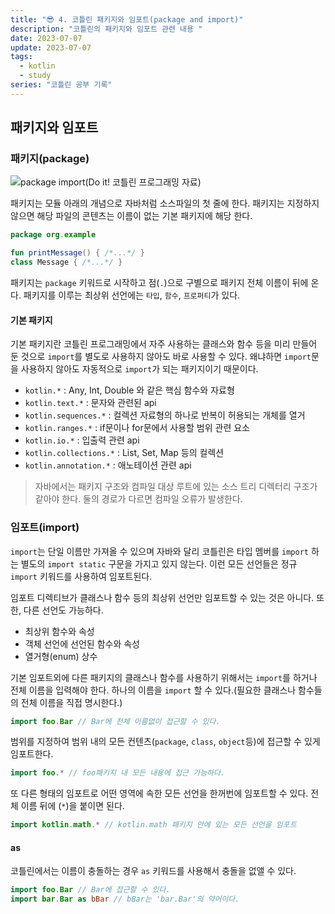 ```yaml
---
title: "😎 4. 코틀린 패키지와 임포트(package and import)"
description: "코틀린의 패키지와 임포트 관련 내용 "
date: 2023-07-07
update: 2023-07-07
tags:
  - kotlin
  - study
series: "코틀린 공부 기록"
---
```


## 패키지와 임포트

### 패키지(package)

![package import(Do it! 코틀린 프로그래밍 자료)](https://github.com/C0ribo/code-blog/issues/1#issue-1792906771)

패키지는 모듈 아래의 개념으로 자바처럼 소스파일의 첫 줄에 한다. 
패키지는 지정하지 않으면 해당 파일의 콘텐츠는 이름이 없는 기본 패키지에 해당 한다.

```kotlin
package org.example

fun printMessage() { /*...*/ }
class Message { /*...*/ }
```

패키지는 `package` 키워드로 시작하고 점(`.`)으로 구별으로 패키지 전체 이름이 뒤에 온다. 패키지를 이루는 최상위 선언에는 `타입`, `함수`, `프로퍼티`가 있다. 

#### 기본 패키지

기본 패키지란 코틀린 프로그래밍에서 자주 사용하는 클래스와 함수 등을 미리 만들어 둔 것으로 `import`를 별도로 사용하지 않아도 바로 사용할 수 있다. 왜냐하면 `import`문을 사용하지 않아도 자동적으로 `import`가 되는 패키지이기 때문이다.
- `kotlin.*` : Any, Int, Double 와 같은 핵심 함수와 자료형
- `kotlin.text.*` : 문자와 관련된 api
- `kotlin.sequences.*` : 컬렉션 자료형의 하나로 반복이 허용되는 개체를 열거
- `kotlin.ranges.*` : if문이나 for문에서 사용할 범위 관련 요소
- `kotlin.io.*` : 입출력 관련 api
- `kotlin.collections.*` : List, Set, Map 등의 컬렉션
- `kotlin.annotation.*` : 애노테이션 관련 api

> 자바에서는 패키지 구조와 컴파일 대상 루트에 있는 소스 트리 디렉터리 구조가 같아야 한다. 둘의 경로가 다르면 컴파일 오류가 발생한다. 

### 임포트(import)

`import`는 단일 이름만 가져올 수 있으며 자바와 달리 코틀린은 타입 멤버를 `import` 하는 별도의 `import static` 구문을 가지고 있지 않는다. 이런 모든 선언들은 정규 `import` 키워드를 사용하여 임포트된다.

임포트 디렉티브가 클래스나 함수 등의 최상위 선언만 임포트할 수 있는 것은 아니다. 또한, 다른 선언도 가능하다.
- 최상위 함수와 속성
- 객체 선언에 선언된 함수와 속성
- 열거형(enum) 상수

기본 임포트외에 다른 패키지의 클래스나 함수를 사용하기 위해서는 `import`를 하거나 전체 이름을 입력해야 한다.
하나의 이름을 `import` 할 수 있다.(필요한 클래스나 함수들의 전체 이름을 직접 명시한다.)

```kotlin
import foo.Bar // Bar에 전체 이름없이 접근할 수 있다.
```

범위를 지정하여 범위 내의 모든 컨텐츠(`package`, `class`, `object`등)에 접근할 수 있게 임포트한다.
```kotlin
import foo.* // foo패키지 내 모든 내용에 접근 가능하다.
```
또 다른 형태의 임포트로 어떤 영역에 속한 모든 선언을 한꺼번에 임포트할 수 있다. 전체 이름 뒤에 (`*`)을 붙이면 된다.
```kotlin
import kotlin.math.* // kotlin.math 패키지 안에 있는 모든 선언을 임포트
```

#### as

코틀린에서는 이름이 충돌하는 경우 `as` 키워드를 사용해서 충돌을 없앨 수 있다.
```kotlin
import foo.Bar // Bar에 접근할 수 있다.
import bar.Bar as bBar // bBar는 'bar.Bar'의 약어이다.
```